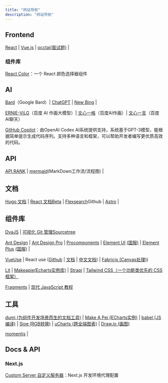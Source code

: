 ```yaml
---
title: "网站导航"
description: "网站导航"
---
```


## Frontend

[React](https://react.dev/) | [Vue.js](https://vuejs.org/) | [occtai(面试题)](https://blog.occtai.com/2022/06/12/%E9%9D%A2%E8%AF%95%E9%A2%98/) | 



### 组件库

[React Color](https://casesandberg.github.io/react-color/#api-individual)：一个 React 颜色选择器组件



## AI

[Bard](https://bard.google.com/)（Google Bard）| [ChatGPT](https://chat.openai.com/chat) | [New Bing](https://www.bing.com/search?q=Bing+AI&showconv=1&showconv=1) | 

[ERNIE-ViLG](https://wenxin.baidu.com/ernie-vilg)（百度 AI 作画大模型）| [文心一格](https://yige.baidu.com/creation)（百度AI作画）| [文心一言](https://yiyan.baidu.com/)（百度AI聊天）

[GitHub Copilot](https://github.com/features/copilot)：由OpenAI Codex AI系统提供支持，系统基于GPT-3模型，能根据简单提示生成代码序列。支持多种语言和框架，可以帮助开发者编写更优质高效的代码。



## API

[API RANK](https://apirank.dev/) | [mermaid](https://mermaid.js.org/intro/)(MarkDown工作流/流程图) | 



## 文档

[Hugo 文档](https://gohugo.io/documentation/) | [React 文档Beta](https://beta.reactjs.org/learn) | [Flexsearch](https://github.com/nextapps-de/flexsearch)Github | [Astro](https://astro.build/) |



## 组件库

[DvaJS](https://dvajs.com/) | [可视化 Git 管理Sourcetree](https://www.sourcetreeapp.com/)

[Ant Design](https://ant.design/) | [Ant Design Pro](https://pro.ant.design/) | [Procomponents](https://procomponents.ant.design/) | [Element UI](https://element.eleme.io/) [(国服)](https://element.eleme.cn/) | [Element Plus](https://element-plus.org/) [(国服)](https://element-plus.gitee.io/) |

[VueUse](https://vueuse.org/) | React use ([Github](https://github.com/streamich/react-use) | [文档](https://streamich.github.io/react-use/) | [中文文档](http://blog.zenghongtu.com/react-use-chinese)) | [Fabricjs (Canvas处理)](http://fabricjs.com/))

[Lit](https://lit.dev/docs/) | [Makeapie(Echarts实例库)](https://www.makeapie.com/explore.html) | [Strapi](https://strapi.io/) | [Tailwind CSS（一个功能类优先的 CSS 框架）](https://www.tailwindcss.cn/)

[Fragments](https://zh-hans.reactjs.org/docs/fragments.html) | [现代 JavaScript 教程](https://zh.javascript.info/)



## 工具

[dumi (为组件开发场景而生的文档工具)](https://d.umijs.org) | [Make A Pei (ECharts实例)](https://www.makeapie.com) | [babel (JS编译)](https://babel.dev) | [Sioe (RGB转换)](https://www.sioe.cn/yingyong/yanse-rgb-16/) | [uCharts (跨全端图表)](http://ucharts.cn) | [Draw.io (画图)](https://draw.io)

 [momentjs](http://momentjs.cn/docs/#/displaying/format/) |



## Docs & API

### Next.js

[Custom Server 自定义服务器](https://nextjs.org/docs/advanced-features/custom-server)：Next.js 开发环境代理配置